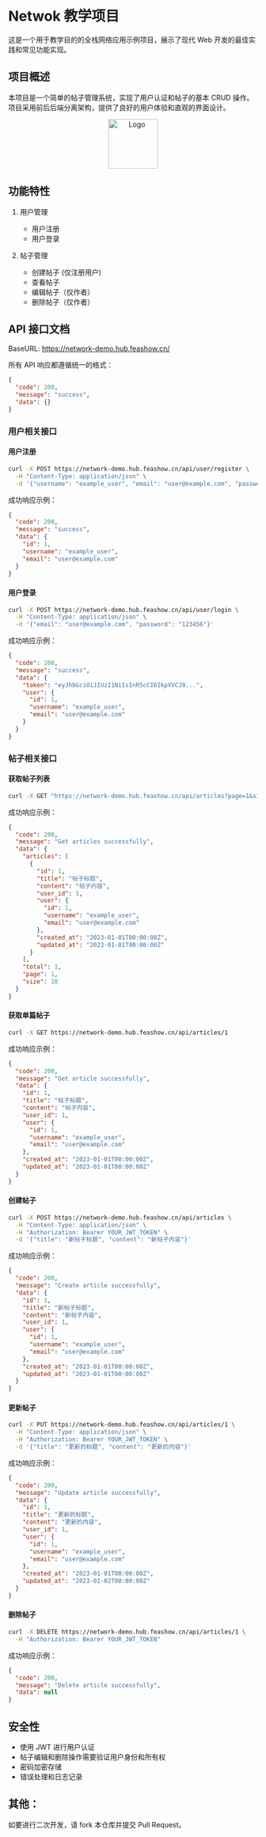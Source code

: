 # Netwok 教学项目

这是一个用于教学目的的全栈网络应用示例项目，展示了现代 Web 开发的最佳实践和常见功能实现。

## 项目概述

本项目是一个简单的帖子管理系统，实现了用户认证和帖子的基本 CRUD 操作。项目采用前后后端分离架构，提供了良好的用户体验和直观的界面设计。

<p align="center">
  <img src="./client/public/logo.png" alt="Logo" width="100">
</p>

## 功能特性

1. 用户管理

   - 用户注册
   - 用户登录

2. 帖子管理
   
   - 创建帖子 (仅注册用户)
   - 查看帖子
   - 编辑帖子（仅作者）
   - 删除帖子（仅作者）

## API 接口文档

BaseURL: https://network-demo.hub.feashow.cn/

所有 API 响应都遵循统一的格式：
```json
{
  "code": 200,
  "message": "success",
  "data": {}
}
```

### 用户相关接口

#### 用户注册

```bash
curl -X POST https://network-demo.hub.feashow.cn/api/user/register \
  -H "Content-Type: application/json" \
  -d '{"username": "example_user", "email": "user@example.com", "password": "123456", "re_password": "123456"}'
```

成功响应示例：
```json
{
  "code": 200,
  "message": "success",
  "data": {
    "id": 1,
    "username": "example_user",
    "email": "user@example.com"
  }
}
```

#### 用户登录

```bash
curl -X POST https://network-demo.hub.feashow.cn/api/user/login \
  -H "Content-Type: application/json" \
  -d '{"email": "user@example.com", "password": "123456"}'
```

成功响应示例：
```json
{
  "code": 200,
  "message": "success",
  "data": {
    "token": "eyJhbGciOiJIUzI1NiIsInR5cCI6IkpXVCJ9...",
    "user": {
      "id": 1,
      "username": "example_user",
      "email": "user@example.com"
    }
  }
}
```

### 帖子相关接口

#### 获取帖子列表

```bash
curl -X GET "https://network-demo.hub.feashow.cn/api/articles?page=1&size=10"
```

成功响应示例：
```json
{
  "code": 200,
  "message": "Get articles successfully",
  "data": {
    "articles": [
      {
        "id": 1,
        "title": "帖子标题",
        "content": "帖子内容",
        "user_id": 1,
        "user": {
          "id": 1,
          "username": "example_user",
          "email": "user@example.com"
        },
        "created_at": "2023-01-01T00:00:00Z",
        "updated_at": "2023-01-01T00:00:00Z"
      }
    ],
    "total": 1,
    "page": 1,
    "size": 10
  }
}
```

#### 获取单篇帖子

```bash
curl -X GET https://network-demo.hub.feashow.cn/api/articles/1
```

成功响应示例：
```json
{
  "code": 200,
  "message": "Get article successfully",
  "data": {
    "id": 1,
    "title": "帖子标题",
    "content": "帖子内容",
    "user_id": 1,
    "user": {
      "id": 1,
      "username": "example_user",
      "email": "user@example.com"
    },
    "created_at": "2023-01-01T00:00:00Z",
    "updated_at": "2023-01-01T00:00:00Z"
  }
}
```

#### 创建帖子

```bash
curl -X POST https://network-demo.hub.feashow.cn/api/articles \
  -H "Content-Type: application/json" \
  -H "Authorization: Bearer YOUR_JWT_TOKEN" \
  -d '{"title": "新帖子标题", "content": "新帖子内容"}'
```

成功响应示例：
```json
{
  "code": 200,
  "message": "Create article successfully",
  "data": {
    "id": 1,
    "title": "新帖子标题",
    "content": "新帖子内容",
    "user_id": 1,
    "user": {
      "id": 1,
      "username": "example_user",
      "email": "user@example.com"
    },
    "created_at": "2023-01-01T00:00:00Z",
    "updated_at": "2023-01-01T00:00:00Z"
  }
}
```

#### 更新帖子

```bash
curl -X PUT https://network-demo.hub.feashow.cn/api/articles/1 \
  -H "Content-Type: application/json" \
  -H "Authorization: Bearer YOUR_JWT_TOKEN" \
  -d '{"title": "更新的标题", "content": "更新的内容"}'
```

成功响应示例：
```json
{
  "code": 200,
  "message": "Update article successfully",
  "data": {
    "id": 1,
    "title": "更新的标题",
    "content": "更新的内容",
    "user_id": 1,
    "user": {
      "id": 1,
      "username": "example_user",
      "email": "user@example.com"
    },
    "created_at": "2023-01-01T00:00:00Z",
    "updated_at": "2023-01-02T00:00:00Z"
  }
}
```

#### 删除帖子

```bash
curl -X DELETE https://network-demo.hub.feashow.cn/api/articles/1 \
  -H "Authorization: Bearer YOUR_JWT_TOKEN"
```

成功响应示例：
```json
{
  "code": 200,
  "message": "Delete article successfully",
  "data": null
}
```

## 安全性

- 使用 JWT 进行用户认证
- 帖子编辑和删除操作需要验证用户身份和所有权
- 密码加密存储
- 错误处理和日志记录

## 其他：

如要进行二次开发，请 fork 本仓库并提交 Pull Request。